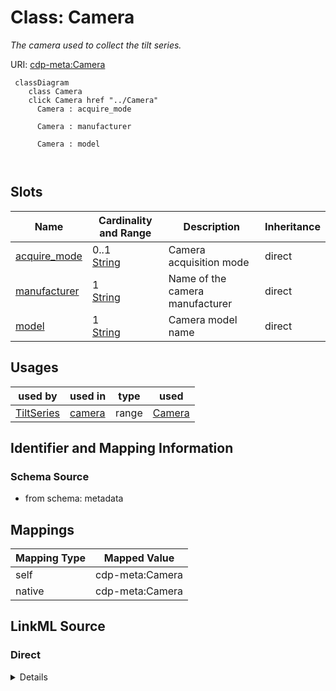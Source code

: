 

# Class: Camera


_The camera used to collect the tilt series._





URI: [cdp-meta:Camera](metadataCamera)






```mermaid
 classDiagram
    class Camera
    click Camera href "../Camera"
      Camera : acquire_mode
        
      Camera : manufacturer
        
      Camera : model
        
      
```




<!-- no inheritance hierarchy -->


## Slots

| Name | Cardinality and Range | Description | Inheritance |
| ---  | --- | --- | --- |
| [acquire_mode](acquire_mode.md) | 0..1 <br/> [String](String.md) | Camera acquisition mode | direct |
| [manufacturer](manufacturer.md) | 1 <br/> [String](String.md) | Name of the camera manufacturer | direct |
| [model](model.md) | 1 <br/> [String](String.md) | Camera model name | direct |





## Usages

| used by | used in | type | used |
| ---  | --- | --- | --- |
| [TiltSeries](TiltSeries.md) | [camera](camera.md) | range | [Camera](Camera.md) |






## Identifier and Mapping Information







### Schema Source


* from schema: metadata




## Mappings

| Mapping Type | Mapped Value |
| ---  | ---  |
| self | cdp-meta:Camera |
| native | cdp-meta:Camera |







## LinkML Source

<!-- TODO: investigate https://stackoverflow.com/questions/37606292/how-to-create-tabbed-code-blocks-in-mkdocs-or-sphinx -->

### Direct

<details>
```yaml
name: Camera
description: The camera used to collect the tilt series.
from_schema: metadata
attributes:
  acquire_mode:
    name: acquire_mode
    description: Camera acquisition mode
    from_schema: metadata
    exact_mappings:
    - cdp-common:tiltseries_camera_acquire_mode
    rank: 1000
    alias: acquire_mode
    owner: Camera
    domain_of:
    - Camera
    range: string
    inlined: true
    inlined_as_list: true
  manufacturer:
    name: manufacturer
    description: Name of the camera manufacturer
    from_schema: metadata
    exact_mappings:
    - cdp-common:tiltseries_camera_manufacturer
    rank: 1000
    alias: manufacturer
    owner: Camera
    domain_of:
    - Camera
    - Microscope
    range: string
    required: true
    inlined: true
    inlined_as_list: true
  model:
    name: model
    description: Camera model name
    from_schema: metadata
    exact_mappings:
    - cdp-common:tiltseries_camera_model
    rank: 1000
    alias: model
    owner: Camera
    domain_of:
    - Camera
    - Microscope
    range: string
    required: true
    inlined: true
    inlined_as_list: true

```
</details>

### Induced

<details>
```yaml
name: Camera
description: The camera used to collect the tilt series.
from_schema: metadata
attributes:
  acquire_mode:
    name: acquire_mode
    description: Camera acquisition mode
    from_schema: metadata
    exact_mappings:
    - cdp-common:tiltseries_camera_acquire_mode
    rank: 1000
    alias: acquire_mode
    owner: Camera
    domain_of:
    - Camera
    range: string
    inlined: true
    inlined_as_list: true
  manufacturer:
    name: manufacturer
    description: Name of the camera manufacturer
    from_schema: metadata
    exact_mappings:
    - cdp-common:tiltseries_camera_manufacturer
    rank: 1000
    alias: manufacturer
    owner: Camera
    domain_of:
    - Camera
    - Microscope
    range: string
    required: true
    inlined: true
    inlined_as_list: true
  model:
    name: model
    description: Camera model name
    from_schema: metadata
    exact_mappings:
    - cdp-common:tiltseries_camera_model
    rank: 1000
    alias: model
    owner: Camera
    domain_of:
    - Camera
    - Microscope
    range: string
    required: true
    inlined: true
    inlined_as_list: true

```
</details>